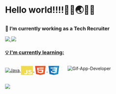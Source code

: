 <h1> <b>Hello world!!!!</b>👋🏾🌏👸🏾</h1>

<h3> 🔭 <b>I’m currently working as a Tech Recruiter</b> </h3>

<div>
  <a href="https://github.com/CamilaSantos29">
  <img height="180em" src="https://github-readme-stats.vercel.app/api?username=CamilaSantos29&show_icons=true&theme=dracula&include_all_commits=true&count_private=true"/>
  <img height="100em" src="https://github-readme-stats.vercel.app/api/top-langs/?username=CamilaSantos29&layout=compact&langs_count=7&theme=dracula"/>
</div>
  
  
 #### <h3>💡 I'm currently learning: </h3>
  <div style="display: inline_block"><br>
  <img align="center" alt="Java" height="30" width="40" src="https://cdn.jsdelivr.net/gh/devicons/devicon/icons/java/java-original-wordmark.svg">
  <img align="center" alt="JavaScript" height="30" width="40" src="https://raw.githubusercontent.com/devicons/devicon/master/icons/javascript/javascript-plain.svg">
    <img align="center" alt="HTML" height="30" width="40" src="https://raw.githubusercontent.com/devicons/devicon/master/icons/html5/html5-original.svg">
  <img align="center" alt="CSS" height="30" width="40" src="https://raw.githubusercontent.com/devicons/devicon/master/icons/css3/css3-original.svg">
  <img align="right" alt="Gif-App-Developer" width="300" src="https://user-images.githubusercontent.com/88860081/129482195-66030814-527a-46b7-a09d-780ca3626f4a.gif">
</div>
    
   ##
  
  <div> 

  <img src="https://img.shields.io/badge/-LinkedIn-%230077B5?style=for-the-badge&logo=linkedin&logoColor=white" target="_blank"></a> 

 
</div>


